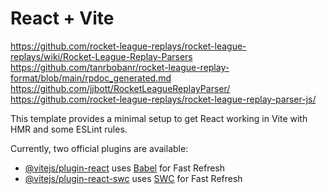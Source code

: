 # React + Vite

https://github.com/rocket-league-replays/rocket-league-replays/wiki/Rocket-League-Replay-Parsers
https://github.com/tanrbobanr/rocket-league-replay-format/blob/main/rpdoc_generated.md
https://github.com/jjbott/RocketLeagueReplayParser/
https://github.com/rocket-league-replays/rocket-league-replay-parser-js/

This template provides a minimal setup to get React working in Vite with HMR and some ESLint rules.

Currently, two official plugins are available:

- [@vitejs/plugin-react](https://github.com/vitejs/vite-plugin-react/blob/main/packages/plugin-react/README.md) uses [Babel](https://babeljs.io/) for Fast Refresh
- [@vitejs/plugin-react-swc](https://github.com/vitejs/vite-plugin-react-swc) uses [SWC](https://swc.rs/) for Fast Refresh
